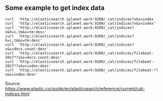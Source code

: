 ## Some example to get index data

```
curl  'http://elasticsearch.iplanet.work:9200/_cat/indices?v&s=index
curl  'http://elasticsearch.iplanet.work:9200/_cat/indices?v&s=index'
curl  'http://elasticsearch.iplanet.work:9200/_cat/indices?v&h=i,tm&s=tm:desc'
curl  'http://elasticsearch.iplanet.work:9200/_cat/indices?h=i,tm&s=tm:desc' 
curl  'http://elasticsearch.iplanet.work:9200/_cat/indices?v&s=docs.count:desc'
curl  'http://elasticsearch.iplanet.work:9200/_cat/indices/filebeat-2017*?v&s=docs.count:desc'
curl  'http://elasticsearch.iplanet.work:9200/_cat/indices/filebeat-2017*?v&s=index:desc'
curl  'http://elasticsearch.iplanet.work:9200/_cat/indices/filebeat-*?v&s=index:desc'
```

Source:
https://www.elastic.co/guide/en/elasticsearch/reference/current/cat-indices.html
